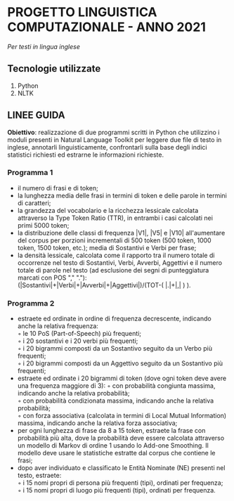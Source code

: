 # PROGETTO LINGUISTICA COMPUTAZIONALE - ANNO 2021
 
_Per testi in lingua inglese_

## Tecnologie utilizzate 
1. Python
2. NLTK

## LINEE GUIDA
**Obiettivo**:
realizzazione di due programmi scritti in Python che utilizzino i moduli presenti in Natural Language Toolkit per leggere due file di testo in inglese, annotarli linguisticamente,
confrontarli sulla base degli indici statistici richiesti ed estrarne le informazioni richieste.


### Programma 1
* il numero di frasi e di token;
* la lunghezza media delle frasi in termini di token e delle parole in termini di caratteri;  
* la grandezza del vocabolario e la ricchezza lessicale calcolata attraverso la Type Token Ratio (TTR), in entrambi i casi calcolati nei primi 5000 token;  
* la distribuzione delle classi di frequenza |V1|, |V5| e |V10| all'aumentare del corpus per porzioni incrementali di 500 token (500 token, 1000 token, 1500 token, etc.); media di Sostantivi e Verbi per frase;  
* la densità lessicale, calcolata come il rapporto tra il numero totale di occorrenze nel testo di Sostantivi, Verbi, Avverbi, Aggettivi e il numero totale di parole nel testo (ad esclusione dei segni di punteggiatura marcati con POS "," "."): (|Sostantivi|+|Verbi|+|Avverbi|+|Aggettivi|)/(TOT-( |.|+|,| ) ).

### Programma 2
* estraete ed ordinate in ordine di frequenza decrescente, indicando anche la relativa frequenza:  
◦ le 10 PoS (Part-of-Speech) più frequenti;  
◦ i 20 sostantivi e i 20 verbi più frequenti;  
◦ i 20 bigrammi composti da un Sostantivo seguito da un Verbo più frequenti;  
◦ i 20 bigrammi composti da un Aggettivo seguito da un Sostantivo più frequenti;  
* estraete ed ordinate i 20 bigrammi di token (dove ogni token deve avere una frequenza maggiore di 3):
◦ con probabilità congiunta massima, indicando anche la relativa probabilità;  
◦ con probabilità condizionata massima, indicando anche la relativa probabilità;  
◦ con forza associativa (calcolata in termini di Local Mutual Information) massima, indicando anche la relativa forza associativa;  
* per ogni lunghezza di frase da 8 a 15 token, estraete la frase con probabilità più alta, dove la probabilità deve essere calcolata attraverso un modello di Markov di ordine 1 usando lo Add-one Smoothing. Il modello deve usare le statistiche estratte dal corpus che contiene le frasi;  
* dopo aver individuato e classificato le Entità Nominate (NE) presenti nel testo, estraete:  
◦ i 15 nomi propri di persona più frequenti (tipi), ordinati per frequenza;  
◦ i 15 nomi propri di luogo più frequenti (tipi), ordinati per frequenza.  
